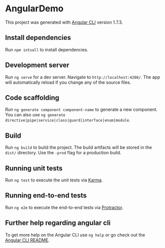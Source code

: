 # AngularDemo

This project was generated with [Angular CLI](https://github.com/angular/angular-cli) version 1.7.3.

## Install dependencies 

Run `npm intsall` to install dependencies.

## Development server

Run `ng serve` for a dev server. Navigate to `http://localhost:4200/`. The app will automatically reload if you change any of the source files.

## Code scaffolding

Run `ng generate component component-name` to generate a new component. You can also use `ng generate directive|pipe|service|class|guard|interface|enum|module`.

## Build

Run `ng build` to build the project. The build artifacts will be stored in the `dist/` directory. Use the `-prod` flag for a production build.

## Running unit tests

Run `ng test` to execute the unit tests via [Karma](https://karma-runner.github.io).

## Running end-to-end tests

Run `ng e2e` to execute the end-to-end tests via [Protractor](http://www.protractortest.org/).

## Further help regarding angular cli

To get more help on the Angular CLI use `ng help` or go check out the [Angular CLI README](https://github.com/angular/angular-cli/blob/master/README.md).
